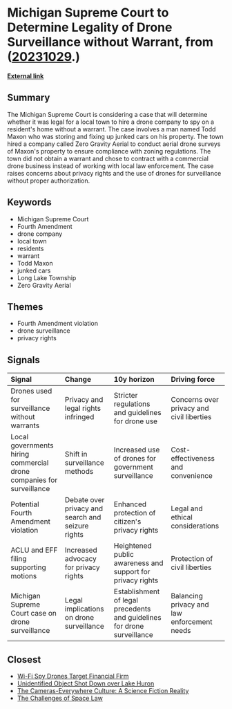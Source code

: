 # __Michigan Supreme Court to Determine Legality of Drone Surveillance without Warrant__, from ([20231029](https://kghosh.substack.com/p/20231029).)

__[External link](https://www.404media.co/town-surveilled-mans-yard-without-a-warrant/)__



## Summary

The Michigan Supreme Court is considering a case that will determine whether it was legal for a local town to hire a drone company to spy on a resident's home without a warrant. The case involves a man named Todd Maxon who was storing and fixing up junked cars on his property. The town hired a company called Zero Gravity Aerial to conduct aerial drone surveys of Maxon's property to ensure compliance with zoning regulations. The town did not obtain a warrant and chose to contract with a commercial drone business instead of working with local law enforcement. The case raises concerns about privacy rights and the use of drones for surveillance without proper authorization.

## Keywords

* Michigan Supreme Court
* Fourth Amendment
* drone company
* local town
* residents
* warrant
* Todd Maxon
* junked cars
* Long Lake Township
* Zero Gravity Aerial

## Themes

* Fourth Amendment violation
* drone surveillance
* privacy rights

## Signals

| Signal                                                               | Change                                            | 10y horizon                                                             | Driving force                               |
|:---------------------------------------------------------------------|:--------------------------------------------------|:------------------------------------------------------------------------|:--------------------------------------------|
| Drones used for surveillance without warrants                        | Privacy and legal rights infringed                | Stricter regulations and guidelines for drone use                       | Concerns over privacy and civil liberties   |
| Local governments hiring commercial drone companies for surveillance | Shift in surveillance methods                     | Increased use of drones for government surveillance                     | Cost-effectiveness and convenience          |
| Potential Fourth Amendment violation                                 | Debate over privacy and search and seizure rights | Enhanced protection of citizen's privacy rights                         | Legal and ethical considerations            |
| ACLU and EFF filing supporting motions                               | Increased advocacy for privacy rights             | Heightened public awareness and support for privacy rights              | Protection of civil liberties               |
| Michigan Supreme Court case on drone surveillance                    | Legal implications on drone surveillance          | Establishment of legal precedents and guidelines for drone surveillance | Balancing privacy and law enforcement needs |

## Closest

* [Wi-Fi Spy Drones Target Financial Firm](20ad49fa494b31286502efcbf6e22d9a)
* [Unidentified Object Shot Down over Lake Huron](bfc9a024f93db97272c074662f73af22)
* [The Cameras-Everywhere Culture: A Science Fiction Reality](7790ecd5c227bae024a54ac5725ac978)
* [The Challenges of Space Law](d7322a8c1f0f439ffa3d07c93d4c2651)